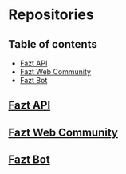 # Repositories

## Table of contents
* [Fazt API](#Fazt-API)
* [Fazt Web Community](#Fazt-Web-Community)
* [Fazt Bot](#Fazt-Bot)

## [Fazt API](./fazt-api/README.md)

## [Fazt Web Community](./fazt-web-community/README.md)

## [Fazt Bot](./fazt-bot/README.md)
